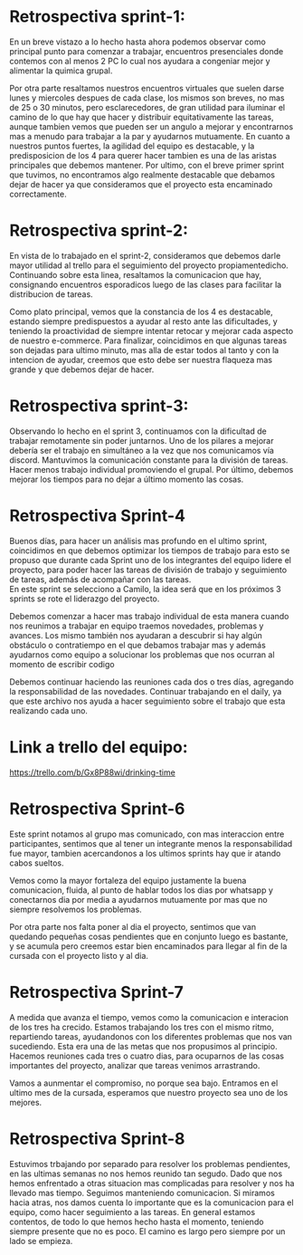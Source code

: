 
# Retrospectiva sprint-1:


En un breve vistazo a lo hecho hasta ahora podemos observar como principal punto para comenzar a trabajar, encuentros presenciales donde contemos con al menos 2 PC lo cual nos ayudara a congeniar mejor y alimentar la quimica grupal. 


Por otra parte resaltamos nuestros encuentros virtuales que suelen darse lunes y miercoles despues de cada clase, los mismos son breves, no mas de 25 o 30 minutos, pero esclarecedores, de gran utilidad para iluminar el camino de lo que hay que hacer y distribuir equitativamente las tareas, aunque tambien vemos que pueden ser un angulo a mejorar y encontrarnos mas a menudo para trabajar a la par y ayudarnos mutuamente.
En cuanto a nuestros puntos fuertes, la agilidad del equipo es destacable, y la predisposicion de los 4 para querer hacer tambien es una de las aristas principales que debemos mantener. 
Por ultimo, con el breve primer sprint que tuvimos, no encontramos algo realmente destacable que debamos dejar de hacer ya que consideramos que el proyecto esta encaminado correctamente. 





# Retrospectiva sprint-2:


En vista de lo trabajado en el sprint-2, consideramos que debemos darle mayor utilidad al trello para el seguimiento del proyecto propiamentedicho. 
Continuando sobre esta linea, resaltamos la comunicacion que hay, consignando encuentros esporadicos luego de las clases para facilitar la distribucion de tareas.


Como plato principal, vemos que la constancia de los 4 es destacable, estando siempre predispuestos a ayudar al resto ante las dificultades, y teniendo la proactividad de siempre intentar retocar y mejorar cada aspecto de nuestro e-commerce.
Para finalizar, coincidimos en que algunas tareas son dejadas para ultimo minuto, mas alla de estar todos al tanto y con la intencion de ayudar, creemos que esto debe ser nuestra flaqueza mas grande y que debemos dejar de hacer. 


# Retrospectiva sprint-3:



Observando lo hecho en el sprint 3, continuamos con la dificultad de trabajar remotamente sin poder juntarnos.
Uno de los pilares a mejorar debería ser el trabajo en simultáneo a la vez que nos comunicamos vía discord.
Mantuvimos la comunicación constante para la división de tareas.
Hacer menos trabajo individual promoviendo el grupal. 
Por último, debemos mejorar los tiempos para no dejar a último momento las cosas.  




# Retrospectiva Sprint-4


Buenos días, para hacer un análisis mas profundo en el ultimo sprint, coincidimos en que debemos optimizar los tiempos de trabajo para esto se propuso que durante cada Sprint uno de los integrantes del equipo lidere el proyecto, para poder hacer las tareas de división de trabajo y seguimiento de tareas, además de acompañar con las tareas.  
En este sprint se selecciono a Camilo, la idea será que en los próximos 3 sprints se rote el liderazgo del proyecto. 


Debemos comenzar a hacer mas trabajo individual de esta manera cuando nos reunimos a trabajar en equipo traemos novedades, problemas y avances. Los mismo también nos ayudaran a descubrir si hay algún obstáculo o contratiempo en el que debamos trabajar mas y además ayudarnos como equipo a solucionar los problemas que nos ocurran al momento de escribir codigo


Debemos continuar haciendo las reuniones cada dos o tres días, agregando la responsabilidad de las novedades. Continuar trabajando en el daily, ya que este archivo nos ayuda a hacer seguimiento sobre el trabajo que esta realizando cada uno. 
 


# Link a trello del equipo:

https://trello.com/b/Gx8P88wi/drinking-time



# Retrospectiva Sprint-6

Este sprint notamos al grupo mas comunicado, con mas interaccion entre participantes, sentimos que al tener un integrante menos la responsabilidad fue mayor, tambien acercandonos a los ultimos sprints hay que ir atando cabos sueltos. 

Vemos como la mayor fortaleza del equipo justamente la buena comunicacion, fluida, al punto de hablar todos los dias por whatsapp y conectarnos dia por media a ayudarnos mutuamente por mas que no siempre resolvemos los problemas. 

Por otra parte nos falta poner al dia el proyecto, sentimos que van quedando pequeñas cosas pendientes que en conjunto luego es bastante, y se acumula pero creemos estar bien encaminados para llegar al fin de la cursada con el proyecto listo y al dia. 



# Retrospectiva Sprint-7

A medida que avanza el tiempo, vemos como la comunicacion e interacion de los tres ha crecido. 
Estamos trabajando los tres con el mismo ritmo, repartiendo tareas, ayudandonos con los diferentes problemas que nos van sucediendo. Esta era una de las metas que nos propusimos al principio. Hacemos reuniones cada tres o cuatro dias, para ocuparnos de las cosas importantes del proyecto, analizar que tareas venimos arrastrando. 

Vamos a aunmentar el compromiso, no porque sea bajo. Entramos en el ultimo mes de la cursada, esperamos que nuestro proyecto sea uno de los mejores. 


# Retrospectiva Sprint-8
Estuvimos trbajando por separado para resolver los problemas pendientes, en las ultimas semanas no nos hemos reunido tan segudo. Dado que nos hemos enfrentado a otras situacion mas complicadas para resolver y nos ha llevado mas tiempo. Seguimos manteniendo comunicacion. 
Si miramos hacia atras, nos damos cuenta lo importante que es la comunicacion para el equipo, como hacer seguimiento a las tareas. En general estamos contentos, de todo lo que hemos hecho hasta el momento, teniendo siempre presente que no es poco. El camino es largo pero siempre por un lado se empieza. 
